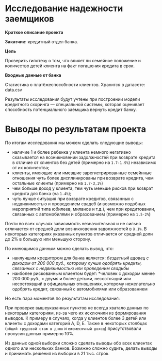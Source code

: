 # Исследование надежности заемщиков

**Краткое описание проекта**

**Заказчик:** кредитный отдел банка. 

**Цель**

Проверить гипотезу о том, что влияет ли семейное положение и количество детей клиента на факт погашения кредита в срок. 

**Входные данные от банка** 

Статистика о платёжеспособности клиентов. Хранится в датасете: data.csv

Результаты исследования будут учтены при построении модели кредитного скоринга — специальной системы, которая оценивает способность потенциального заёмщика вернуть кредит банку.

# Выводы по результатам проекта

По итогам исследования мы можем сделать следующие выводы:
- наличие 1 и более ребенка у клиента немного негативно сказывается на возникновении задолжностей при возврате кредита в отличие от клиентов без детей (примерно на `1.7-1.9%`) независимо от их количества;
- клиенты, имеющие или имевшие зарегистрированные семейнные отношения чуть более дисплинированы при возврате кредита, чем остальные клиенты (примерно на `1.7-3,1%`)
- чем больше доход у клиента, тем чуть меньше рисков при возврат кредита для банка (на `1.4%`);
- чуть лучше ситуация при возврате кредитов, связанных с недвижимостью и проведением свадеб (и возможно подобных мероприятий типа юбилеев, миланов и т.д.), чем при кредитовании, связанных с автомобилями и образованием (примерно на `1.5-2%`)

Почти во всех случаях зависимость незначительная и не сильно отличается от средней доли возникновения задолжностей в `8.1%`. В некоторых категориях указанных пунктов отличается от средней доли до 2% в большую или меньшую сторону. 

По имеющимся данным можно сделать вывод, что: 
- наилучшим кредитором для банка является: *бездетный вдовец с доходом от 200 000 руб., которому лучше одобрять кредиты, связанных с недвижимостью или проведеним свадьбы*
- наиболее рискованным клиентом будет: *человек с доходом менее 200 000 руб., с двумя и более детьми, несостоящий или несостоявший в официальных отношениях, которому нежелательно одобрять кредит, связанный с автомобилями или образованием

Но есть пара моментов по результатам исследования:

При проверке вышеуказанных пунктов не всегда хватало данных по некоторым категориям, из-за чего их исключили из формирования выводов. К примеру в случаях, когда у клиентов более 3 детей или клиенты с доходами категорий А, D, E.
Также в некоторых столбцах (`общий трудовой стаж в днях` и `ежемесячный доход`) присутствовали пропуски данных примерно 10%.

Из данных одной выборки сложно сделать выводы обо всех клиентах одного или нескольких банков. Возмжно сложно судить, делать выводы и принимать решения из выборки в 21 тыс. строк.